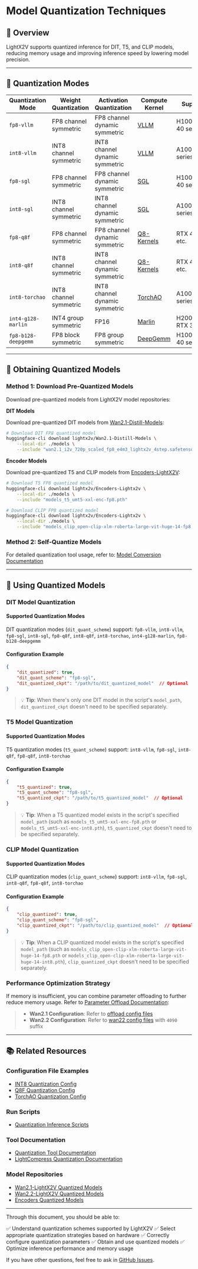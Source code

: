 # Model Quantization Techniques

## 📖 Overview

LightX2V supports quantized inference for DIT, T5, and CLIP models, reducing memory usage and improving inference speed by lowering model precision.

---

## 🔧 Quantization Modes

| Quantization Mode | Weight Quantization | Activation Quantization | Compute Kernel | Supported Hardware |
|--------------|----------|----------|----------|----------|
| `fp8-vllm` | FP8 channel symmetric | FP8 channel dynamic symmetric | [VLLM](https://github.com/vllm-project/vllm) | H100/H200/H800, RTX 40 series, etc. |
| `int8-vllm` | INT8 channel symmetric | INT8 channel dynamic symmetric | [VLLM](https://github.com/vllm-project/vllm) | A100/A800, RTX 30/40 series, etc.  |
| `fp8-sgl` | FP8 channel symmetric | FP8 channel dynamic symmetric | [SGL](https://github.com/sgl-project/sglang/tree/main/sgl-kernel) | H100/H200/H800, RTX 40 series, etc. |
| `int8-sgl` | INT8 channel symmetric | INT8 channel dynamic symmetric | [SGL](https://github.com/sgl-project/sglang/tree/main/sgl-kernel) | A100/A800, RTX 30/40 series, etc.  |
| `fp8-q8f` | FP8 channel symmetric | FP8 channel dynamic symmetric | [Q8-Kernels](https://github.com/KONAKONA666/q8_kernels) | RTX 40 series, L40S, etc. |
| `int8-q8f` | INT8 channel symmetric | INT8 channel dynamic symmetric | [Q8-Kernels](https://github.com/KONAKONA666/q8_kernels) | RTX 40 series, L40S, etc. |
| `int8-torchao` | INT8 channel symmetric | INT8 channel dynamic symmetric | [TorchAO](https://github.com/pytorch/ao) | A100/A800, RTX 30/40 series, etc. |
| `int4-g128-marlin` | INT4 group symmetric | FP16 | [Marlin](https://github.com/IST-DASLab/marlin) | H200/H800/A100/A800, RTX 30/40 series, etc. |
| `fp8-b128-deepgemm` | FP8 block symmetric | FP8 group symmetric | [DeepGemm](https://github.com/deepseek-ai/DeepGEMM) | H100/H200/H800, RTX 40 series, etc.|

---

## 🔧 Obtaining Quantized Models

### Method 1: Download Pre-Quantized Models

Download pre-quantized models from LightX2V model repositories:

**DIT Models**

Download pre-quantized DIT models from [Wan2.1-Distill-Models](https://huggingface.co/lightx2v/Wan2.1-Distill-Models):

```bash
# Download DIT FP8 quantized model
huggingface-cli download lightx2v/Wan2.1-Distill-Models \
    --local-dir ./models \
    --include "wan2.1_i2v_720p_scaled_fp8_e4m3_lightx2v_4step.safetensors"
```

**Encoder Models**

Download pre-quantized T5 and CLIP models from [Encoders-LightX2V](https://huggingface.co/lightx2v/Encoders-Lightx2v):

```bash
# Download T5 FP8 quantized model
huggingface-cli download lightx2v/Encoders-Lightx2v \
    --local-dir ./models \
    --include "models_t5_umt5-xxl-enc-fp8.pth"

# Download CLIP FP8 quantized model
huggingface-cli download lightx2v/Encoders-Lightx2v \
    --local-dir ./models \
    --include "models_clip_open-clip-xlm-roberta-large-vit-huge-14-fp8.pth"
```

### Method 2: Self-Quantize Models

For detailed quantization tool usage, refer to: [Model Conversion Documentation](https://github.com/ModelTC/lightx2v/tree/main/tools/convert/readme_zh.md)

---

## 🚀 Using Quantized Models

### DIT Model Quantization

#### Supported Quantization Modes

DIT quantization modes (`dit_quant_scheme`) support: `fp8-vllm`, `int8-vllm`, `fp8-sgl`, `int8-sgl`, `fp8-q8f`, `int8-q8f`, `int8-torchao`, `int4-g128-marlin`, `fp8-b128-deepgemm`

#### Configuration Example

```json
{
    "dit_quantized": true,
    "dit_quant_scheme": "fp8-sgl",
    "dit_quantized_ckpt": "/path/to/dit_quantized_model"  // Optional
}
```

> 💡 **Tip**: When there's only one DIT model in the script's `model_path`, `dit_quantized_ckpt` doesn't need to be specified separately.

### T5 Model Quantization

#### Supported Quantization Modes

T5 quantization modes (`t5_quant_scheme`) support: `int8-vllm`, `fp8-sgl`, `int8-q8f`, `fp8-q8f`, `int8-torchao`

#### Configuration Example

```json
{
    "t5_quantized": true,
    "t5_quant_scheme": "fp8-sgl",
    "t5_quantized_ckpt": "/path/to/t5_quantized_model"  // Optional
}
```

> 💡 **Tip**: When a T5 quantized model exists in the script's specified `model_path` (such as `models_t5_umt5-xxl-enc-fp8.pth` or `models_t5_umt5-xxl-enc-int8.pth`), `t5_quantized_ckpt` doesn't need to be specified separately.

### CLIP Model Quantization

#### Supported Quantization Modes

CLIP quantization modes (`clip_quant_scheme`) support: `int8-vllm`, `fp8-sgl`, `int8-q8f`, `fp8-q8f`, `int8-torchao`

#### Configuration Example

```json
{
    "clip_quantized": true,
    "clip_quant_scheme": "fp8-sgl",
    "clip_quantized_ckpt": "/path/to/clip_quantized_model"  // Optional
}
```

> 💡 **Tip**: When a CLIP quantized model exists in the script's specified `model_path` (such as `models_clip_open-clip-xlm-roberta-large-vit-huge-14-fp8.pth` or `models_clip_open-clip-xlm-roberta-large-vit-huge-14-int8.pth`), `clip_quantized_ckpt` doesn't need to be specified separately.

### Performance Optimization Strategy

If memory is insufficient, you can combine parameter offloading to further reduce memory usage. Refer to [Parameter Offload Documentation](../method_tutorials/offload.md):

> - **Wan2.1 Configuration**: Refer to [offload config files](https://github.com/ModelTC/LightX2V/tree/main/configs/offload)
> - **Wan2.2 Configuration**: Refer to [wan22 config files](https://github.com/ModelTC/LightX2V/tree/main/configs/wan22) with `4090` suffix

---

## 📚 Related Resources

### Configuration File Examples
- [INT8 Quantization Config](https://github.com/ModelTC/LightX2V/blob/main/configs/quantization/wan_i2v.json)
- [Q8F Quantization Config](https://github.com/ModelTC/LightX2V/blob/main/configs/quantization/wan_i2v_q8f.json)
- [TorchAO Quantization Config](https://github.com/ModelTC/LightX2V/blob/main/configs/quantization/wan_i2v_torchao.json)

### Run Scripts
- [Quantization Inference Scripts](https://github.com/ModelTC/LightX2V/tree/main/scripts/quantization)

### Tool Documentation
- [Quantization Tool Documentation](https://github.com/ModelTC/lightx2v/tree/main/tools/convert/readme_zh.md)
- [LightCompress Quantization Documentation](https://github.com/ModelTC/llmc/blob/main/docs/zh_cn/source/backend/lightx2v.md)

### Model Repositories
- [Wan2.1-LightX2V Quantized Models](https://huggingface.co/lightx2v/Wan2.1-Distill-Models)
- [Wan2.2-LightX2V Quantized Models](https://huggingface.co/lightx2v/Wan2.2-Distill-Models)
- [Encoders Quantized Models](https://huggingface.co/lightx2v/Encoders-Lightx2v)

---

Through this document, you should be able to:

✅ Understand quantization schemes supported by LightX2V
✅ Select appropriate quantization strategies based on hardware
✅ Correctly configure quantization parameters
✅ Obtain and use quantized models
✅ Optimize inference performance and memory usage

If you have other questions, feel free to ask in [GitHub Issues](https://github.com/ModelTC/LightX2V/issues).
